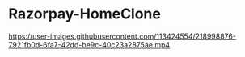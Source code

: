 ﻿# Razorpay-HomeClone


https://user-images.githubusercontent.com/113424554/218998876-7921fb0d-6fa7-42dd-be9c-40c23a2875ae.mp4


